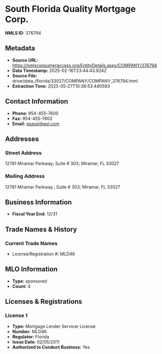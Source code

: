 # South Florida Quality Mortgage Corp.

**NMLS ID:** 376794

## Metadata
- **Source URL:** https://nmlsconsumeraccess.org/EntityDetails.aspx/COMPANY/376794
- **Data Timestamp:** 2025-02-16T23:44:43.924Z
- **Source File:** drive/data_/florida/33027/COMPANY/COMPANY_376794.html
- **Extraction Time:** 2025-05-27T10:36:53.440593

## Contact Information
- **Phone:** 954-455-7600
- **Fax:** 954-455-7602
- **Email:** qsassi@aol.com

## Addresses
### Street Address
12781 Miramar Parkway; Suite # 303; Miramar, FL 33027

### Mailing Address
12781 Miramar Parkway.; Suite # 303; Miramar, FL 33027

## Business Information
- **Fiscal Year End:** 12/31

## Trade Names & History
### Current Trade Names
- License/Registration #: MLD46

## MLO Information
- **Type:** sponsored
- **Count:** 4

## Licenses & Registrations

### License 1
- **Type:** Mortgage Lender Servicer License
- **Number:** MLD46
- **Regulator:** Florida
- **Issue Date:** 02/05/2011
- **Authorized to Conduct Business:** Yes
